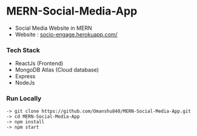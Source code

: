 # MERN-Social-Media-App
- Social Media Website in MERN
- Website : [socio-engage.herokuapp.com/](https://socio-engage.herokuapp.com/ "https://socio-engage.herokuapp.com/")

### Tech Stack
- ReactJs (Frontend)
- MongoDB Atlas (Cloud database)
- Express
- NodeJs

### Run Locally
```
-> git clone https://github.com/Omanshu840/MERN-Social-Media-App.git
-> cd MERN-Social-Media-App
-> npm install
-> npm start
```
